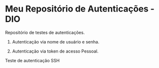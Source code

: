 # Meu Repositório de Autenticações - DIO
Repositório de testes de autenticações.

1. Autenticação via nome de usuário e senha.

2. Autenticação via token de acesso Pessoal.

   

Teste de autenticação SSH
